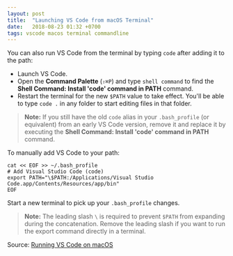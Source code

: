 ```yaml
---
layout: post
title:  "Launching VS Code from macOS Terminal"
date:   2018-08-23 01:32 +0700
tags: vscode macos terminal commandline
---
```

You can also run VS Code from the terminal by typing `code` after adding it to the path:

- Launch VS Code.
- Open the **Command Palette** (`⇧⌘P`) and type `shell command` to find the **Shell Command: Install 'code' command in PATH** command.
- Restart the terminal for the new `$PATH` value to take effect. You'll be able to type `code .` in any folder to start editing files in that folder.

> **Note:** If you still have the old `code` alias in your `.bash_profile` (or equivalent) from an early VS Code version, remove it and replace it by executing the **Shell Command: Install 'code' command in PATH** command.

To manually add VS Code to your path:

```
cat << EOF >> ~/.bash_profile
# Add Visual Studio Code (code)
export PATH="\$PATH:/Applications/Visual Studio Code.app/Contents/Resources/app/bin"
EOF
```

Start a new terminal to pick up your `.bash_profile` changes.

> **Note:** The leading slash `\` is required to prevent `$PATH` from expanding during the concatenation. Remove the leading slash if you want to run the export command directly in a terminal.

Source: [Running VS Code on macOS](https://code.visualstudio.com/docs/setup/mac)
